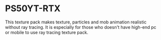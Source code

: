 # PS50YT-RTX
This texture pack makes texture, particles and mob animation realistic without ray tracing. It is especially for those who doesn't have high-end pc or mobile to use ray tracing texture pack.
